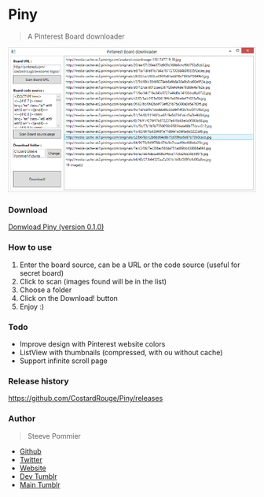 Piny
====
> A Pinterest Board downloader

![First release](Assets/PinySS.PNG "Piny screen shoot")

### Download

[Donwload Piny (version 0.1.0)](https://github.com/CostardRouge/Piny/releases/download/0.1.0/Piny-v0.1.0-Windows.zip "First version")

### How to use

1. Enter the board source, can be a URL or the code source (useful for secret board)
2. Click to scan (images found will be in the list)
3. Choose a folder
4. Click on the Download! button
5. Enjoy :)

### Todo

* Improve design with Pinterest website colors
* ListView with thumbnails (compressed, with ou  without cache)
* Support infinite scroll page

### Release history

https://github.com/CostardRouge/Piny/releases

### Author
> Steeve Pommier

* [Github](https://github.com/CostardRouge)
* [Twitter](https://twitter.com/LeBlousonRouge)
* [Website](http://www.mncorp.net)
* [Dev Tumblr](http://lastrevision.tumblr.com)
* [Main Tumblr](http://costardrouge.tumblr.com/)